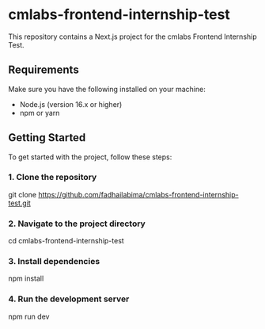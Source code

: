 # cmlabs-frontend-internship-test

This repository contains a Next.js project for the cmlabs Frontend Internship Test.

## Requirements

Make sure you have the following installed on your machine:

- Node.js (version 16.x or higher)
- npm or yarn

## Getting Started

To get started with the project, follow these steps:

### 1. Clone the repository

git clone https://github.com/fadhailabima/cmlabs-frontend-internship-test.git

### 2. Navigate to the project directory
cd cmlabs-frontend-internship-test

### 3. Install dependencies
npm install

### 4. Run the development server
npm run dev